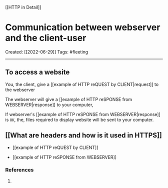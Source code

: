 [[HTTP in Detail]]

# Communication between webserver and the client-user
Created:  [[2022-06-29]]
Tags: #fleeting 

---
## To access a website

You, the client, give a [[example of HTTP reQUEST by CLIENT|request]] to the webserver  


The webserver will give a [[example of HTTP reSPONSE from WEBSERVER|response]] to your computer, 


If webserver's [[example of HTTP reSPONSE from WEBSERVER|response]] is `OK`, 
the, files required to display website will be sent to your computer. 




## [[What are headers and how is it used in HTTPS]]

- [[example of HTTP reQUEST by CLIENT]]

- [[example of HTTP reSPONSE from WEBSERVER]]







### References
1. 
